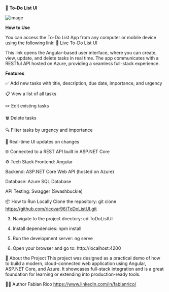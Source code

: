 📝 <b>To-Do List UI</b>

![image](https://github.com/user-attachments/assets/5b32fed5-6fe7-4f15-8087-d2910f1fd18d)


<b>How to Use</b>

You can access the To-Do List App from any computer or mobile device using the following link:
🔗 Live To-Do List UI

This link opens the Angular-based user interface, where you can create, view, update, and delete tasks in real time. The app communicates with a RESTful API hosted on Azure, providing a seamless full-stack experience.


<b>Features</b>

✅ Add new tasks with title, description, due date, importance, and urgency

📋 View a list of all tasks

✏️ Edit existing tasks

🗑️ Delete tasks

🔍 Filter tasks by urgency and importance

🔄 Real-time UI updates on changes

🌐 Connected to a REST API built in ASP.NET Core


⚙️ Tech Stack
Frontend: Angular

Backend: ASP.NET Core Web API (hosted on Azure)

Database: Azure SQL Database

API Testing: Swagger (Swashbuckle)


📦 How to Run Locally
Clone the repository:
git clone https://github.com/ricovar96/ToDoListUI.git

3. Navigate to the project directory:
cd ToDoListUI

3. Install dependencies:
npm install

4. Run the development server:
ng serve

5. Open your browser and go to:
http://localhost:4200


🧠 About the Project
This project was designed as a practical demo of how to build a modern, cloud-connected web application using Angular, ASP.NET Core, and Azure. It showcases full-stack integration and is a great foundation for learning or extending into production-ready tools.


👨‍💻 Author
Fabian Rico 
https://www.linkedin.com/in/fabianrico/
